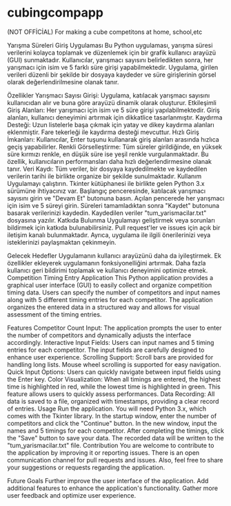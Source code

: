 # cubingcompapp
(NOT OFFİCİAL) For making a cube competitons at home, school,etc

Yarışma Süreleri Giriş Uygulaması
Bu Python uygulaması, yarışma süresi verilerini kolayca toplamak ve düzenlemek için bir grafik kullanıcı arayüzü (GUI) sunmaktadır. Kullanıcılar, yarışmacı sayısını belirledikten sonra, her yarışmacı için isim ve 5 farklı süre girişi yapabilmektedir. Uygulama, girilen verileri düzenli bir şekilde bir dosyaya kaydeder ve süre girişlerinin görsel olarak değerlendirilmesine olanak tanır.

Özellikler
Yarışmacı Sayısı Girişi: Uygulama, katılacak yarışmacı sayısını kullanıcıdan alır ve buna göre arayüzü dinamik olarak oluşturur.
Etkileşimli Giriş Alanları: Her yarışmacı için isim ve 5 süre girişi yapılabilmektedir. Giriş alanları, kullanıcı deneyimini artırmak için dikkatlice tasarlanmıştır.
Kaydırma Desteği: Uzun listelerle başa çıkmak için yatay ve dikey kaydırma alanları eklenmiştir. Fare tekerleği ile kaydırma desteği mevcuttur.
Hızlı Giriş İmkanları: Kullanıcılar, Enter tuşunu kullanarak giriş alanları arasında hızlıca geçiş yapabilirler.
Renkli Görselleştirme: Tüm süreler girildiğinde, en yüksek süre kırmızı renkle, en düşük süre ise yeşil renkle vurgulanmaktadır. Bu özellik, kullanıcıların performansları daha hızlı değerlendirmesine olanak tanır.
Veri Kaydı: Tüm veriler, bir dosyaya kaydedilmekte ve kaydedilen verilerin tarihi ile birlikte organize bir şekilde sunulmaktadır.
Kullanım
Uygulamayı çalıştırın. Tkinter kütüphanesi ile birlikte gelen Python 3.x sürümüne ihtiyacınız var.
Başlangıç penceresinde, katılacak yarışmacı sayısını girin ve "Devam Et" butonuna basın.
Açılan pencerede her yarışmacı için isim ve 5 süreyi girin.
Süreleri tamamladıktan sonra "Kaydet" butonuna basarak verilerinizi kaydedin.
Kaydedilen veriler "tum_yarismacilar.txt" dosyasına yazılır.
Katkıda Bulunma
Uygulamayı geliştirmek veya sorunları bildirmek için katkıda bulunabilirsiniz. Pull request'ler ve issues için açık bir iletişim kanalı bulunmaktadır. Ayrıca, uygulama ile ilgili önerilerinizi veya isteklerinizi paylaşmaktan çekinmeyin.

Gelecek Hedefler
Uygulamanın kullanıcı arayüzünü daha da iyileştirmek.
Ek özellikler ekleyerek uygulamanın fonksiyonelliğini artırmak.
Daha fazla kullanıcı geri bildirimi toplamak ve kullanıcı deneyimini optimize etmek.
Competition Timing Entry Application
This Python application provides a graphical user interface (GUI) to easily collect and organize competition timing data. Users can specify the number of competitors and input names along with 5 different timing entries for each competitor. The application organizes the entered data in a structured way and allows for visual assessment of the timing entries.

Features
Competitor Count Input: The application prompts the user to enter the number of competitors and dynamically adjusts the interface accordingly.
Interactive Input Fields: Users can input names and 5 timing entries for each competitor. The input fields are carefully designed to enhance user experience.
Scrolling Support: Scroll bars are provided for handling long lists. Mouse wheel scrolling is supported for easy navigation.
Quick Input Options: Users can quickly navigate between input fields using the Enter key.
Color Visualization: When all timings are entered, the highest time is highlighted in red, while the lowest time is highlighted in green. This feature allows users to quickly assess performances.
Data Recording: All data is saved to a file, organized with timestamps, providing a clear record of entries.
Usage
Run the application. You will need Python 3.x, which comes with the Tkinter library.
In the startup window, enter the number of competitors and click the "Continue" button.
In the new window, input the names and 5 timings for each competitor.
After completing the timings, click the "Save" button to save your data.
The recorded data will be written to the "tum_yarismacilar.txt" file.
Contribution
You are welcome to contribute to the application by improving it or reporting issues. There is an open communication channel for pull requests and issues. Also, feel free to share your suggestions or requests regarding the application.

Future Goals
Further improve the user interface of the application.
Add additional features to enhance the application's functionality.
Gather more user feedback and optimize user experience.
